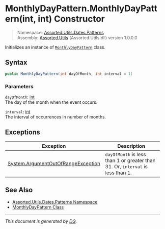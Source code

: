 ﻿# MonthlyDayPattern.MonthlyDayPattern(int, int) Constructor

> Namespace: [Assorted.Utils.Dates.Patterns](index.md#assortedutilsdatespatterns-namespace)\
> Assembly: [Assorted.Utils](index.md) (Assorted.Utils.dll) version 1.0.0.0

Initializes an instance of [`MonthlyDayPattern`](Assorted.Utils.Dates.Patterns.MonthlyDayPattern.md) class.

## Syntax

```csharp
public MonthlyDayPattern(int dayOfMonth, int interval = 1)
```

### Parameters

`dayOfMonth`: [int](https://docs.microsoft.com/en-us/dotnet/api/system.int32)\
The day of the month when the event occurs.

`interval`: [int](https://docs.microsoft.com/en-us/dotnet/api/system.int32)\
The interval of occurrences in number of months.

## Exceptions

Exception | Description
--- | ---
[System.ArgumentOutOfRangeException](https://docs.microsoft.com/en-us/dotnet/api/system.argumentoutofrangeexception) | `dayOfMonth` is less than 1 or greater than 31. Or, `interval` is less than 1.

## See Also

- [Assorted.Utils.Dates.Patterns Namespace](index.md#assortedutilsdatespatterns-namespace)
- [MonthlyDayPattern Class](Assorted.Utils.Dates.Patterns.MonthlyDayPattern.md)

---

_This document is generated by [DG](https://github.com/Khojasteh/dg)._
